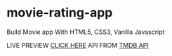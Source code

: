# movie-rating-app

Build Movie app With HTML5, CSS3, Vanilla Javascript

LIVE PREVIEW <a href="https://movie-site-app.netlify.app/" target="_blank">CLICK HERE</a>
API FROM <a href="https://developers.themoviedb.org/3/getting-started/introduction" target="_blank">TMDB API</a>
